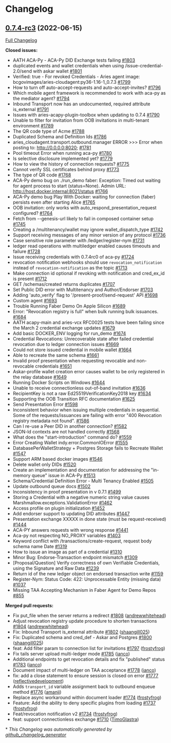 # Changelog

## [0.7.4-rc3](https://github.com/hyperledger/aries-cloudagent-python/tree/0.7.4-rc3) (2022-06-15)

[Full Changelog](https://github.com/hyperledger/aries-cloudagent-python/compare/0.7.4-rc2...0.7.4-rc3)

**Closed issues:**

- AATH ACA-Py - ACA-Py DID Exchange tests failing [\#1803](https://github.com/hyperledger/aries-cloudagent-python/issues/1803)
- duplicated events and wallet credentials when using /issue-credential-2.0/send with askar wallet [\#1801](https://github.com/hyperledger/aries-cloudagent-python/issues/1801)
- Verified: true - For revoked Credentials - Aries agent image:  bcgovimages/aries-cloudagent:py36-1.16-1\_0.7.3 [\#1799](https://github.com/hyperledger/aries-cloudagent-python/issues/1799)
- How to turn off auto-accept-requests and auto-accept-invites? [\#1796](https://github.com/hyperledger/aries-cloudagent-python/issues/1796)
- Which mobile agent framework is recommended to work with aca-py as the mediator agent? [\#1794](https://github.com/hyperledger/aries-cloudagent-python/issues/1794)
- Inbound Transport now has an undocumented, required attribute is\_external [\#1791](https://github.com/hyperledger/aries-cloudagent-python/issues/1791)
- Issues with aries-acapy-plugin-toolbox when updating to 0.7.4 [\#1790](https://github.com/hyperledger/aries-cloudagent-python/issues/1790)
- Unable to filter for invitation from OOB invitations in multi-tenant environment [\#1789](https://github.com/hyperledger/aries-cloudagent-python/issues/1789)
- The QR code type of Acme [\#1788](https://github.com/hyperledger/aries-cloudagent-python/issues/1788)
- Duplicated Schema and Definition Ids [\#1786](https://github.com/hyperledger/aries-cloudagent-python/issues/1786)
- aries\_cloudagent.transport.outbound.manager ERROR \>\>\> Error when posting to: http://0.0.0.0:8020; [\#1781](https://github.com/hyperledger/aries-cloudagent-python/issues/1781)
- Pool timeout Error when running aca-py [\#1780](https://github.com/hyperledger/aries-cloudagent-python/issues/1780)
- Is selective disclosure implemented yet? [\#1779](https://github.com/hyperledger/aries-cloudagent-python/issues/1779)
- How to view the history of connection requests?  [\#1775](https://github.com/hyperledger/aries-cloudagent-python/issues/1775)
- Cannot verify SSL certificates behind proxy [\#1773](https://github.com/hyperledger/aries-cloudagent-python/issues/1773)
- The type of QR code [\#1768](https://github.com/hyperledger/aries-cloudagent-python/issues/1768)
- ACA-Py demo bug on ./run\_demo faber: Exception: Timed out waiting for agent process to start \(status=None\). Admin URL: http://host.docker.internal:8021/status [\#1766](https://github.com/hyperledger/aries-cloudagent-python/issues/1766)
- ACA-Py demo bug Play With Docker: waiting for connection \(faber\) persists even after starting Alice [\#1765](https://github.com/hyperledger/aries-cloudagent-python/issues/1765)
- OOB invitation: only works with auto\_respond\_presentation\_request configured? [\#1764](https://github.com/hyperledger/aries-cloudagent-python/issues/1764)
- Fetch from --genesis-url likely to fail in composed container setup [\#1745](https://github.com/hyperledger/aries-cloudagent-python/issues/1745)
- Creating a /multitenancy/wallet may ignore wallet\_dispatch\_type [\#1742](https://github.com/hyperledger/aries-cloudagent-python/issues/1742)
- Support receiving messages of any minor version of any protocol [\#1736](https://github.com/hyperledger/aries-cloudagent-python/issues/1736)
- Case sensitive role parameter with /ledger/register-nym  [\#1731](https://github.com/hyperledger/aries-cloudagent-python/issues/1731)
- ledger read operations with multiledger enabled causes timeouts and failure [\#1728](https://github.com/hyperledger/aries-cloudagent-python/issues/1728)
- Issue receiving credentials with 0.7.4rc0 of aca-py [\#1724](https://github.com/hyperledger/aries-cloudagent-python/issues/1724)
- revocation notification webhooks should use `revocation_notification` instead of `revocation-notification` as the topic [\#1713](https://github.com/hyperledger/aries-cloudagent-python/issues/1713)
- Make connection id optional if revoking with notification and cred\_ex\_id is present [\#1712](https://github.com/hyperledger/aries-cloudagent-python/issues/1712)
- GET /schemas/created returns duplicates [\#1707](https://github.com/hyperledger/aries-cloudagent-python/issues/1707)
- Set Public DID error with Multitenancy and Author/Endorser [\#1703](https://github.com/hyperledger/aries-cloudagent-python/issues/1703)
- Adding 'auto\_verify' flag to '/present-proof/send-request' API [\#1698](https://github.com/hyperledger/aries-cloudagent-python/issues/1698)
- Custom agent [\#1693](https://github.com/hyperledger/aries-cloudagent-python/issues/1693)
- Trouble Running Faber Demo On Apple Silicon [\#1689](https://github.com/hyperledger/aries-cloudagent-python/issues/1689)
- Error: "Revocation registry is full" when bulk running bulk issuances. [\#1684](https://github.com/hyperledger/aries-cloudagent-python/issues/1684)
- AATH acapy-main and aries-vcx RFC0025 tests have been failing since the March 2 credential exchange updates [\#1679](https://github.com/hyperledger/aries-cloudagent-python/issues/1679)
- Add basic DOCKER\_ENV logging for run\_demo [\#1674](https://github.com/hyperledger/aries-cloudagent-python/issues/1674)
- Credential Revocations: Unrecoverable state after failed credential revocation due to ledger connection issues [\#1669](https://github.com/hyperledger/aries-cloudagent-python/issues/1669)
- Could not store issued credential in mobile wallet [\#1664](https://github.com/hyperledger/aries-cloudagent-python/issues/1664)
- Able to recreate the same schema [\#1661](https://github.com/hyperledger/aries-cloudagent-python/issues/1661)
- Invalid proof presentation when requesting revocable and non-revocable credentials [\#1651](https://github.com/hyperledger/aries-cloudagent-python/issues/1651)
- Askar-profile wallet creation error causes wallet to be only registered in the relay database [\#1649](https://github.com/hyperledger/aries-cloudagent-python/issues/1649)
- Running Docker Scripts on Windows [\#1644](https://github.com/hyperledger/aries-cloudagent-python/issues/1644)
- Unable to receive connectionless out-of-band invitation [\#1636](https://github.com/hyperledger/aries-cloudagent-python/issues/1636)
- RecipientKey is not a raw Ed25519VerificationKey2018 key [\#1634](https://github.com/hyperledger/aries-cloudagent-python/issues/1634)
- Supporting the OOB Transition RFC documentation [\#1625](https://github.com/hyperledger/aries-cloudagent-python/issues/1625)
- Send Presentation Error [\#1598](https://github.com/hyperledger/aries-cloudagent-python/issues/1598)
- Inconsistent behavior when issuing multiple credentials in sequential. Some of the requests/issuances are failing with error "400 Revocation registry metadata not found". [\#1586](https://github.com/hyperledger/aries-cloudagent-python/issues/1586)
- Can I re-use a Peer DID in another connection? [\#1582](https://github.com/hyperledger/aries-cloudagent-python/issues/1582)
- JSON-ld contexts are not handled correctly [\#1568](https://github.com/hyperledger/aries-cloudagent-python/issues/1568)
- What does the "start-introduction" command do? [\#1559](https://github.com/hyperledger/aries-cloudagent-python/issues/1559)
- Error Creating Wallet indy.error.CommonIOError [\#1555](https://github.com/hyperledger/aries-cloudagent-python/issues/1555)
- DatabasePerWalletStrategy + Postgres Storage fails to Recreate Wallet [\#1547](https://github.com/hyperledger/aries-cloudagent-python/issues/1547)
- Support ARM based docker images [\#1546](https://github.com/hyperledger/aries-cloudagent-python/issues/1546)
- Delete wallet only DIDs [\#1520](https://github.com/hyperledger/aries-cloudagent-python/issues/1520)
- Create an implementation and documentation for addressing the "in-memory queue" issue in ACA-Py [\#1513](https://github.com/hyperledger/aries-cloudagent-python/issues/1513)
- Schema/Credential Definition Error - Multi Tenancy Enabled [\#1505](https://github.com/hyperledger/aries-cloudagent-python/issues/1505)
- Update outbound queue docs [\#1502](https://github.com/hyperledger/aries-cloudagent-python/issues/1502)
- Inconsistency in proof presentation in v 0.7.1 [\#1499](https://github.com/hyperledger/aries-cloudagent-python/issues/1499)
- Storing a Credential with a negative numeric string value causes Marshmallow.exceptions.ValidationError [\#1462](https://github.com/hyperledger/aries-cloudagent-python/issues/1462)
- Access profile on plugin initialization [\#1452](https://github.com/hyperledger/aries-cloudagent-python/issues/1452)
- Add endorser support to updating DID attributes [\#1447](https://github.com/hyperledger/aries-cloudagent-python/issues/1447)
- Presentation exchange XXXXX in done state \(must be request-received\) [\#1444](https://github.com/hyperledger/aries-cloudagent-python/issues/1444)
- ACA-PY answers requests with wrong response [\#1441](https://github.com/hyperledger/aries-cloudagent-python/issues/1441)
- Aca-py not respecting NO\_PROXY variables [\#1403](https://github.com/hyperledger/aries-cloudagent-python/issues/1403)
- Keyword conflict with /transactions/create-request, request body schema name Date [\#1319](https://github.com/hyperledger/aries-cloudagent-python/issues/1319)
- How to issue an image as part of a credential [\#1310](https://github.com/hyperledger/aries-cloudagent-python/issues/1310)
- Minor Bug: Endorse-Transaction endpoint mismatch [\#1309](https://github.com/hyperledger/aries-cloudagent-python/issues/1309)
- \[Proposal/Question\] Verify correctness of own Verifiable Credentials, using the Signature and Raw Data [\#1239](https://github.com/hyperledger/aries-cloudagent-python/issues/1239)
- Return id of the new ledger object on endorsed transaction write [\#1159](https://github.com/hyperledger/aries-cloudagent-python/issues/1159)
- Register-Nym: Status Code: 422: Unprocessable Entity \(missing data\) [\#1037](https://github.com/hyperledger/aries-cloudagent-python/issues/1037)
- Missing TAA Accepting Mechanism in Faber Agent for Demo Repos [\#855](https://github.com/hyperledger/aries-cloudagent-python/issues/855)

**Merged pull requests:**

- Fix put\_file when the server returns a redirect [\#1808](https://github.com/hyperledger/aries-cloudagent-python/pull/1808) ([andrewwhitehead](https://github.com/andrewwhitehead))
- Adjust revocation registry update procedure to shorten transactions [\#1804](https://github.com/hyperledger/aries-cloudagent-python/pull/1804) ([andrewwhitehead](https://github.com/andrewwhitehead))
- Fix: Inbound Transport is\_external attribute [\#1802](https://github.com/hyperledger/aries-cloudagent-python/pull/1802) ([shaangill025](https://github.com/shaangill025))
- Fix: Duplicated schema and cred\_def - Askar and Postgres [\#1800](https://github.com/hyperledger/aries-cloudagent-python/pull/1800) ([shaangill025](https://github.com/shaangill025))
- feat: Add filter param to connection list for invitations [\#1797](https://github.com/hyperledger/aries-cloudagent-python/pull/1797) ([frostyfrog](https://github.com/frostyfrog))
- Fix tails server upload multi-ledger mode [\#1785](https://github.com/hyperledger/aries-cloudagent-python/pull/1785) ([ianco](https://github.com/ianco))
- Additional endpoints to get revocation details and fix "published" status [\#1783](https://github.com/hyperledger/aries-cloudagent-python/pull/1783) ([ianco](https://github.com/ianco))
- Document impact of multi-ledger on TAA acceptance [\#1778](https://github.com/hyperledger/aries-cloudagent-python/pull/1778) ([ianco](https://github.com/ianco))
- fix: add a close statement to ensure session is closed on error [\#1777](https://github.com/hyperledger/aries-cloudagent-python/pull/1777) ([reflectivedevelopment](https://github.com/reflectivedevelopment))
- Adds `transport_id` variable assignment back to outbound enqueue method [\#1776](https://github.com/hyperledger/aries-cloudagent-python/pull/1776) ([amanji](https://github.com/amanji))
- Replace async workaround within document loader [\#1774](https://github.com/hyperledger/aries-cloudagent-python/pull/1774) ([frostyfrog](https://github.com/frostyfrog))
- Feature: Add the ability to deny specific plugins from loading [\#1737](https://github.com/hyperledger/aries-cloudagent-python/pull/1737) ([frostyfrog](https://github.com/frostyfrog))
- Feat/revocation notification v2 [\#1734](https://github.com/hyperledger/aries-cloudagent-python/pull/1734) ([frostyfrog](https://github.com/frostyfrog))
- feat: support connectionless exchange [\#1710](https://github.com/hyperledger/aries-cloudagent-python/pull/1710) ([TimoGlastra](https://github.com/TimoGlastra))



\* *This Changelog was automatically generated by [github_changelog_generator](https://github.com/github-changelog-generator/github-changelog-generator)*
